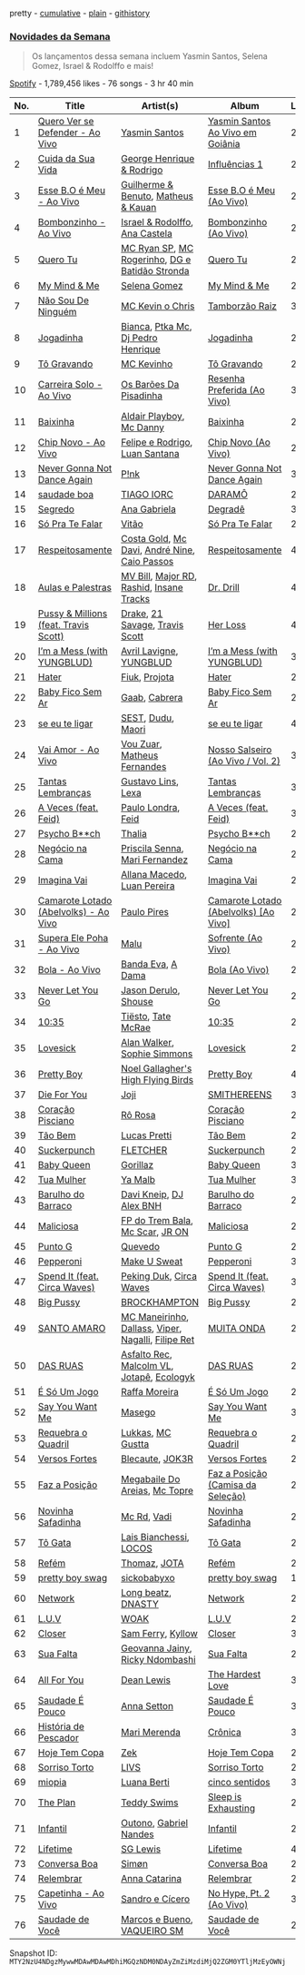 pretty - [cumulative](/playlists/cumulative/37i9dQZF1DX34KNiFQJNVm.md) - [plain](/playlists/plain/37i9dQZF1DX34KNiFQJNVm) - [githistory](https://github.githistory.xyz/mackorone/spotify-playlist-archive/blob/main/playlists/plain/37i9dQZF1DX34KNiFQJNVm)

### [Novidades da Semana](https://open.spotify.com/playlist/37i9dQZF1DX34KNiFQJNVm)

> Os lançamentos dessa semana incluem Yasmin Santos, Selena Gomez, Israel & Rodolffo e mais!

[Spotify](https://open.spotify.com/user/spotify) - 1,789,456 likes - 76 songs - 3 hr 40 min

| No. | Title | Artist(s) | Album | Length |
|---|---|---|---|---|
| 1 | [Quero Ver se Defender \- Ao Vivo](https://open.spotify.com/track/2UrU9un6h0bZXTqCYisLlo) | [Yasmin Santos](https://open.spotify.com/artist/597XBqZtaiZC7laCNx3nVz) | [Yasmin Santos Ao Vivo em Goiânia](https://open.spotify.com/album/5LiNfSeXC0VjZ00nSF5Rab) | 2:51 |
| 2 | [Cuida da Sua Vida](https://open.spotify.com/track/32VQZLCxicDl0Up6hHxCsm) | [George Henrique & Rodrigo](https://open.spotify.com/artist/3FlCKtwOEYQQYyGVEbxG2Z) | [Influências 1](https://open.spotify.com/album/4ACEsLV2aib14wCZtv2om8) | 2:37 |
| 3 | [Esse B.O é Meu \- Ao Vivo](https://open.spotify.com/track/2YAOJkRWy382bRMXaj48FP) | [Guilherme & Benuto](https://open.spotify.com/artist/6m6e7D2TnV0aYMllFFwMxu), [Matheus & Kauan](https://open.spotify.com/artist/2Z0lRIqr997lIUiPtrpKCr) | [Esse B.O é Meu \(Ao Vivo\)](https://open.spotify.com/album/6SDCa2NjLlLHcYXJ2fF523) | 2:40 |
| 4 | [Bombonzinho \- Ao Vivo](https://open.spotify.com/track/4o6v3Oooyt7HF20idztRD4) | [Israel & Rodolffo](https://open.spotify.com/artist/41QLxRXlc2NwfJZkHGHKid), [Ana Castela](https://open.spotify.com/artist/2CKOmarVWvWqkNWUatHCex) | [Bombonzinho \(Ao Vivo\)](https://open.spotify.com/album/2VXbLDxcWq4K4gsAEtLbBs) | 2:34 |
| 5 | [Quero Tu](https://open.spotify.com/track/0OelLDCEf1M1Da59CZJDiR) | [MC Ryan SP](https://open.spotify.com/artist/75i9GaW2MJUgt4BkdUnuUY), [MC Rogerinho](https://open.spotify.com/artist/5JbQpbeFaKfuZVFzKwaawP), [DG e Batidão Stronda](https://open.spotify.com/artist/7gIeuq2qBfYhO1budb6TSQ) | [Quero Tu](https://open.spotify.com/album/7jVqHprjjDpixYn3v8HoaR) | 2:36 |
| 6 | [My Mind & Me](https://open.spotify.com/track/0XER3HPMx223xWaAgNKp4Y) | [Selena Gomez](https://open.spotify.com/artist/0C8ZW7ezQVs4URX5aX7Kqx) | [My Mind & Me](https://open.spotify.com/album/5quJSeTB33tFzfp2EZx9z5) | 2:27 |
| 7 | [Não Sou De Ninguém](https://open.spotify.com/track/4MqQPTc8r6xSxmeWPA24h2) | [MC Kevin o Chris](https://open.spotify.com/artist/2UMj7NCbuqy1yUZmiSYGjJ) | [Tamborzão Raiz](https://open.spotify.com/album/7qwJFRvShWMVg39UKWafzW) | 3:13 |
| 8 | [Jogadinha](https://open.spotify.com/track/5a1WxgY2dzWJSoZGz6FsaA) | [Bianca](https://open.spotify.com/artist/7Jb6GR4PIxHSkDJK8MWuVg), [Ptka Mc](https://open.spotify.com/artist/6FxyrY8YhuLsXToaKT5VGk), [Dj Pedro Henrique](https://open.spotify.com/artist/2gF3fOhICNcsTT2iWYsBCK) | [Jogadinha](https://open.spotify.com/album/4vrqIIagd4B1UaMKQw9FN9) | 2:00 |
| 9 | [Tô Gravando](https://open.spotify.com/track/1bbxvw2r9puejQeCC3J5n9) | [MC Kevinho](https://open.spotify.com/artist/1mXAhKnZEdF6rotyyd4GBi) | [Tô Gravando](https://open.spotify.com/album/6vXm9Ewpi75YBZEZUNWAZq) | 2:16 |
| 10 | [Carreira Solo \- Ao Vivo](https://open.spotify.com/track/2bJlm83vbJNXnjSRMSMvJb) | [Os Barões Da Pisadinha](https://open.spotify.com/artist/5Lv2GUVwqmQBPwrTrxucE5) | [Resenha Preferida \(Ao Vivo\)](https://open.spotify.com/album/5jJD9ZQNKzcfjrCy9rT4UE) | 3:20 |
| 11 | [Baixinha](https://open.spotify.com/track/7562mXNYVQJ9wQWrlvCZ9g) | [Aldair Playboy](https://open.spotify.com/artist/6LjdKBMnP1Da8Oe6WhrN56), [Mc Danny](https://open.spotify.com/artist/3PZTvUS5fUUhV3EKAjqdZk) | [Baixinha](https://open.spotify.com/album/32QcnrFehF1WNL2m9TWnNk) | 2:25 |
| 12 | [Chip Novo \- Ao Vivo](https://open.spotify.com/track/6sY6vedoBLvTXFIUJqZNON) | [Felipe e Rodrigo](https://open.spotify.com/artist/7gZu6kPnY9enEi5FvgTO4F), [Luan Santana](https://open.spotify.com/artist/3qvcCP2J0fWi0m0uQDUf6r) | [Chip Novo \(Ao Vivo\)](https://open.spotify.com/album/6gBdfd9SEZWIFYH8L5q83T) | 2:59 |
| 13 | [Never Gonna Not Dance Again](https://open.spotify.com/track/6sZo5nJIsFWXefRCCexpx0) | [P!nk](https://open.spotify.com/artist/1KCSPY1glIKqW2TotWuXOR) | [Never Gonna Not Dance Again](https://open.spotify.com/album/6MCHSjoEVriUjWE6LERAaR) | 3:45 |
| 14 | [saudade boa](https://open.spotify.com/track/1Mta8Wl8SCnOv9C6MdTrnr) | [TIAGO IORC](https://open.spotify.com/artist/4iWkwAVzssjb8XgxdoOL6M) | [DARAMÔ](https://open.spotify.com/album/0O0QBrT05nhkoMIpjLznk1) | 2:56 |
| 15 | [Segredo](https://open.spotify.com/track/68oF0mfSgJ0CB4ivpBCQcq) | [Ana Gabriela](https://open.spotify.com/artist/6a9WLQ5NsIV7U2qB16uFWD) | [Degradê](https://open.spotify.com/album/2TUTbVCtk6nWQM55vLKZvs) | 3:26 |
| 16 | [Só Pra Te Falar](https://open.spotify.com/track/0Bp8enfrYMsD63VNXHj2uN) | [Vitão](https://open.spotify.com/artist/06lnOkY99sXVW44Y0M4BDP) | [Só Pra Te Falar](https://open.spotify.com/album/10GC95W7Q0IoU6E7tG59uK) | 2:41 |
| 17 | [Respeitosamente](https://open.spotify.com/track/11Kl9alN9okNVqew0BIdQw) | [Costa Gold](https://open.spotify.com/artist/7q1aEytv83jXNECmyaMhgn), [Mc Davi](https://open.spotify.com/artist/1cYhx7ZOhYoVmnDPb9KMwo), [André Nine](https://open.spotify.com/artist/5cc7XCY3YdVmFDYw9LklMq), [Caio Passos](https://open.spotify.com/artist/6zGPa2tLMJ5HQYUddZI8di) | [Respeitosamente](https://open.spotify.com/album/1JcZLFNFMDpXGJGVlCCJ5x) | 4:11 |
| 18 | [Aulas e Palestras](https://open.spotify.com/track/0eh5ZxasoT8tJBDEZ6oi6c) | [MV Bill](https://open.spotify.com/artist/4oE4ASN8auDhoW9vsXp3VJ), [Major RD](https://open.spotify.com/artist/76hYPcWML9NGEh8LashwT5), [Rashid](https://open.spotify.com/artist/5WgRuO0mhM36NFoapzpWBH), [Insane Tracks](https://open.spotify.com/artist/1eEi4Stf9m65EW0JwWodYZ) | [Dr\. Drill](https://open.spotify.com/album/0uc0wcg2BWv4J8NtrzPRK0) | 4:11 |
| 19 | [Pussy & Millions \(feat\. Travis Scott\)](https://open.spotify.com/track/2KLwPaRDOB87XOYAT2fgxh) | [Drake](https://open.spotify.com/artist/3TVXtAsR1Inumwj472S9r4), [21 Savage](https://open.spotify.com/artist/1URnnhqYAYcrqrcwql10ft), [Travis Scott](https://open.spotify.com/artist/0Y5tJX1MQlPlqiwlOH1tJY) | [Her Loss](https://open.spotify.com/album/5MS3MvWHJ3lOZPLiMxzOU6) | 4:02 |
| 20 | [I’m a Mess \(with YUNGBLUD\)](https://open.spotify.com/track/1yvArCvZLTHiawRdWKSAWj) | [Avril Lavigne](https://open.spotify.com/artist/0p4nmQO2msCgU4IF37Wi3j), [YUNGBLUD](https://open.spotify.com/artist/6Ad91Jof8Niiw0lGLLi3NW) | [I’m a Mess \(with YUNGBLUD\)](https://open.spotify.com/album/7kpLyQOiE4j9bNCZhKvWBr) | 3:07 |
| 21 | [Hater](https://open.spotify.com/track/3rAyhyLyFvWgJd0sFWfk6A) | [Fiuk](https://open.spotify.com/artist/0SVSq6V4n9dDVeIZifohqN), [Projota](https://open.spotify.com/artist/2zGf6lwQ9PxXdoeo5XXP2K) | [Hater](https://open.spotify.com/album/0XUBZj3UGRyrJLNPlVTrTk) | 2:32 |
| 22 | [Baby Fico Sem Ar](https://open.spotify.com/track/7Bd3AmQmZojhrN22cOw5JF) | [Gaab](https://open.spotify.com/artist/2iK1rsbYstkSVn57M4s8ut), [Cabrera](https://open.spotify.com/artist/0f8YWLcN51Um9z8C1fbEr2) | [Baby Fico Sem Ar](https://open.spotify.com/album/14AsgcbqS32OYwar3Psog1) | 2:36 |
| 23 | [se eu te ligar](https://open.spotify.com/track/3rrTYyt0DLdwuQcrcN4XVd) | [SEST](https://open.spotify.com/artist/6TaJMoxhKD43q5yWg2XlHQ), [Dudu](https://open.spotify.com/artist/5Ynf8bbQV9ICbK3vZoPxGF), [Maori](https://open.spotify.com/artist/6cTths3ECGmlGS7SDER6Mg) | [se eu te ligar](https://open.spotify.com/album/7kDG0Iu7suyQfpJBg0sFzv) | 4:09 |
| 24 | [Vai Amor \- Ao Vivo](https://open.spotify.com/track/3gIbvdaqYvKTMrJEr0egk5) | [Vou Zuar](https://open.spotify.com/artist/5x2zeeLVXEDaMHRaRmH3FD), [Matheus Fernandes](https://open.spotify.com/artist/37mqXU98U5GmH5ZDtlHM1c) | [Nosso Salseiro \(Ao Vivo / Vol\. 2\)](https://open.spotify.com/album/4TUipXRKHS7gKKpk1U6BxO) | 3:12 |
| 25 | [Tantas Lembranças](https://open.spotify.com/track/5mmSl45GHuLyQZBM5jRa05) | [Gustavo Lins](https://open.spotify.com/artist/3BjwDUAFEmVPIoii9RI4kh), [Lexa](https://open.spotify.com/artist/0jTDeBJQr3unrK29LklnAv) | [Tantas Lembranças](https://open.spotify.com/album/3QW38kWvmefE0EDkuljngZ) | 3:26 |
| 26 | [A Veces \(feat\. Feid\)](https://open.spotify.com/track/63OA8vSo2PhUkmQopR1l64) | [Paulo Londra](https://open.spotify.com/artist/3vQ0GE3mI0dAaxIMYe5g7z), [Feid](https://open.spotify.com/artist/2LRoIwlKmHjgvigdNGBHNo) | [A Veces \(feat\. Feid\)](https://open.spotify.com/album/5IUJCo0aRD98yxFbTvEezC) | 3:11 |
| 27 | [Psycho B\*\*ch](https://open.spotify.com/track/1aRcazIFzvRrybZXVdFT1M) | [Thalia](https://open.spotify.com/artist/23wEWD21D4TPYiJugoXmYb) | [Psycho B\*\*ch](https://open.spotify.com/album/1QLjJQvFwXCIbfOvJVez4u) | 2:47 |
| 28 | [Negócio na Cama](https://open.spotify.com/track/1OUbpqtH4X7onRCyKIVW1P) | [Priscila Senna](https://open.spotify.com/artist/44F6hbmusaHQR96WFbo6Lv), [Mari Fernandez](https://open.spotify.com/artist/0BHm7qbh3ENxvXzkQAG7MP) | [Negócio na Cama](https://open.spotify.com/album/6IemSc8oXElceZFkjavslf) | 2:44 |
| 29 | [Imagina Vai](https://open.spotify.com/track/5MT3xlNN7eEzVN8K7DIcyN) | [Allana Macedo](https://open.spotify.com/artist/4eQjU5tY3Z5wXDXpbhSh7Q), [Luan Pereira](https://open.spotify.com/artist/5kVgcCdPbeUwxBqWxi2Ktl) | [Imagina Vai](https://open.spotify.com/album/4MKHFvkBCy6UNfxsGUOS4Y) | 2:44 |
| 30 | [Camarote Lotado \(Abelvolks\) \- Ao Vivo](https://open.spotify.com/track/1Y7G4of83UVVriH3byQ6kA) | [Paulo Pires](https://open.spotify.com/artist/3whgFbrRxsOmYVrq3t4hCY) | [Camarote Lotado \(Abelvolks\) \[Ao Vivo\]](https://open.spotify.com/album/6BT9EtDlSCe2s4sIqzBFfy) | 2:08 |
| 31 | [Supera Ele Poha \- Ao Vivo](https://open.spotify.com/track/7BfXtZ4UOa8oWzVd35MxUk) | [Malu](https://open.spotify.com/artist/3fll16LLw6kdDxWzSpJPEQ) | [Sofrente \(Ao Vivo\)](https://open.spotify.com/album/7N248NIxPRqexAAjWhRCsY) | 2:12 |
| 32 | [Bola \- Ao Vivo](https://open.spotify.com/track/2VG89aiJ5cQp7LSbQe95sE) | [Banda Eva](https://open.spotify.com/artist/1wqkMc837HWUwdC8sOZ7lZ), [A Dama](https://open.spotify.com/artist/6r2Jxpiepf5Yc7SdvK4w0K) | [Bola \(Ao Vivo\)](https://open.spotify.com/album/54FIgsrERYXsWHaKvXLMJ4) | 2:20 |
| 33 | [Never Let You Go](https://open.spotify.com/track/5IHwWQBEh7Skxo1hfCUP1O) | [Jason Derulo](https://open.spotify.com/artist/07YZf4WDAMNwqr4jfgOZ8y), [Shouse](https://open.spotify.com/artist/2TcGJdSOiOvITBzhvfX8XB) | [Never Let You Go](https://open.spotify.com/album/6a8ZKBZtqFHAq9jkq0Nds0) | 2:58 |
| 34 | [10:35](https://open.spotify.com/track/6BePGk3eCan4FqaW2X8Qy3) | [Tiësto](https://open.spotify.com/artist/2o5jDhtHVPhrJdv3cEQ99Z), [Tate McRae](https://open.spotify.com/artist/45dkTj5sMRSjrmBSBeiHym) | [10:35](https://open.spotify.com/album/77wWx9sOCJiy0wcn0P44NO) | 2:52 |
| 35 | [Lovesick](https://open.spotify.com/track/5hB6UN3hxca8CP6dqs67On) | [Alan Walker](https://open.spotify.com/artist/7vk5e3vY1uw9plTHJAMwjN), [Sophie Simmons](https://open.spotify.com/artist/7AOCUMe3rKW4o3uADBNwVy) | [Lovesick](https://open.spotify.com/album/2WYETJesea0OP320GV0e3e) | 2:09 |
| 36 | [Pretty Boy](https://open.spotify.com/track/0HLUNrbWZdyUDWVKy3X9JH) | [Noel Gallagher's High Flying Birds](https://open.spotify.com/artist/7sjttK1WcZeyLPn3IsQ62L) | [Pretty Boy](https://open.spotify.com/album/0H47zdiavh551uJHvO4Nfx) | 4:55 |
| 37 | [Die For You](https://open.spotify.com/track/26hOm7dTtBi0TdpDGl141t) | [Joji](https://open.spotify.com/artist/3MZsBdqDrRTJihTHQrO6Dq) | [SMITHEREENS](https://open.spotify.com/album/2hEnymoejldpuxSdTnkard) | 3:31 |
| 38 | [Coração Pisciano](https://open.spotify.com/track/5VfvCrEYlOASsqhBvceeba) | [Rô Rosa](https://open.spotify.com/artist/5Et1UarIEfiHvErAJSer9B) | [Coração Pisciano](https://open.spotify.com/album/715QE6k8vb9r6T6WSYMKmK) | 2:01 |
| 39 | [Tão Bem](https://open.spotify.com/track/3i6wNOdHuDFCQQQqOFcxgE) | [Lucas Pretti](https://open.spotify.com/artist/248XKLuHF7rx0BAJmgq1Op) | [Tão Bem](https://open.spotify.com/album/1UPd4OTIhpg6IkBosxQFEu) | 2:34 |
| 40 | [Suckerpunch](https://open.spotify.com/track/2HKr9NflxjksCzxhMhxJMt) | [FLETCHER](https://open.spotify.com/artist/5qa31A9HySw3T7MKWI9bGg) | [Suckerpunch](https://open.spotify.com/album/5esH2DAz24R8zMbnttuFCK) | 2:17 |
| 41 | [Baby Queen](https://open.spotify.com/track/0dFwiyWPwC2yML3ZH7B56V) | [Gorillaz](https://open.spotify.com/artist/3AA28KZvwAUcZuOKwyblJQ) | [Baby Queen](https://open.spotify.com/album/6WHjLRAwmnJv2cHqVZrmOt) | 3:40 |
| 42 | [Tua Mulher](https://open.spotify.com/track/1LzO16C2GXSZo9GhOYe90v) | [Ya Malb](https://open.spotify.com/artist/4TQQfni0Ql808AhLVD7Tdo) | [Tua Mulher](https://open.spotify.com/album/2MsV144hNwrWFavUZkdtCP) | 3:00 |
| 43 | [Barulho do Barraco](https://open.spotify.com/track/4ajQKLo7sDAJS1n11F9uA1) | [Davi Kneip](https://open.spotify.com/artist/6rygauyIMQJrXRC4e5rQJP), [DJ Alex BNH](https://open.spotify.com/artist/6Je1GWROutRKp3J1Kxi0Gl) | [Barulho do Barraco](https://open.spotify.com/album/5VfRwS2R5CRmM0x1TFSWI3) | 2:20 |
| 44 | [Maliciosa](https://open.spotify.com/track/59cajGAHb71ld45XrAPScj) | [FP do Trem Bala](https://open.spotify.com/artist/5hPHLE5ssifxHX5bhK8iXR), [Mc Scar](https://open.spotify.com/artist/59QeFVjDVrtm42TTVs4ZR0), [JR ON](https://open.spotify.com/artist/6Z49It3vdzrqiSuu9dxeVA) | [Maliciosa](https://open.spotify.com/album/5LWs9Si7vtVpYc8qQ1VQnR) | 2:33 |
| 45 | [Punto G](https://open.spotify.com/track/0oBtwScT4B4BR5kZitNWd5) | [Quevedo](https://open.spotify.com/artist/52iwsT98xCoGgiGntTiR7K) | [Punto G](https://open.spotify.com/album/7ushCUbR1asPHeuxA5Dq8N) | 2:31 |
| 46 | [Pepperoni](https://open.spotify.com/track/4a8mKZzUmqnlaOKMMQLcfE) | [Make U Sweat](https://open.spotify.com/artist/2REtZ0a1gh5LzXswkSkQUp) | [Pepperoni](https://open.spotify.com/album/6IY6SkxXo2vXiXA8BXEYvO) | 3:25 |
| 47 | [Spend It \(feat\. Circa Waves\)](https://open.spotify.com/track/0GJAh8pOb6YoUcnyrPETnY) | [Peking Duk](https://open.spotify.com/artist/0UZ1nu3kcdNlCoiKRjmSSY), [Circa Waves](https://open.spotify.com/artist/6hl5k4gLl1p3sjhHcb57t2) | [Spend It \(feat\. Circa Waves\)](https://open.spotify.com/album/31Idf7YAsQlyJQH6aews9S) | 3:22 |
| 48 | [Big Pussy](https://open.spotify.com/track/2l7IXXGf3d9lcBsDBDQkx9) | [BROCKHAMPTON](https://open.spotify.com/artist/1Bl6wpkWCQ4KVgnASpvzzA) | [Big Pussy](https://open.spotify.com/album/3aDrSVhq4TRAlAayrAC95o) | 2:20 |
| 49 | [SANTO AMARO](https://open.spotify.com/track/2W1otaX5yQF4fCijymlvoM) | [MC Maneirinho](https://open.spotify.com/artist/3M8aD9XWxfel3jZakRbibZ), [Dallass](https://open.spotify.com/artist/4LAFtDzlQM89xov636hMVv), [Viper](https://open.spotify.com/artist/7lr4WifTmPssQJgBmbjiJq), [Nagalli](https://open.spotify.com/artist/6TPJK8tv3AKKSsw0lENTQk), [Filipe Ret](https://open.spotify.com/artist/7gJN8W0589FisSYJS17K54) | [MUITA ONDA](https://open.spotify.com/album/2WMPOyfjd59nxbXmLlo4n4) | 2:32 |
| 50 | [DAS RUAS](https://open.spotify.com/track/66Vbg5JBx8NrijE72hkCmR) | [Asfalto Rec](https://open.spotify.com/artist/0QGicFlDrqHZqBIVSjWWMv), [Malcolm VL](https://open.spotify.com/artist/6pJi8PaFlp6aNvOw3e0ONm), [Jotapê](https://open.spotify.com/artist/6SZQlj3zcSmJk5uBaMiwGM), [Ecologyk](https://open.spotify.com/artist/1mohmQWtxDNZcBGkfxG4eW) | [DAS RUAS](https://open.spotify.com/album/3ApcPQgkbulhTfR0zAetZa) | 2:54 |
| 51 | [É Só Um Jogo](https://open.spotify.com/track/63GdBCUANBwZlXqFUW89Yz) | [Raffa Moreira](https://open.spotify.com/artist/4xUawweuqhjMvoScRGbveR) | [É Só Um Jogo](https://open.spotify.com/album/3chRw50tjsqUfYfdAX4gG0) | 2:22 |
| 52 | [Say You Want Me](https://open.spotify.com/track/1xTYy3K3hiTcoZfoD7culn) | [Masego](https://open.spotify.com/artist/3ycxRkcZ67ALN3GQJ57Vig) | [Say You Want Me](https://open.spotify.com/album/0jKDicrmgUCTSNGRYXffXm) | 3:16 |
| 53 | [Requebra o Quadril](https://open.spotify.com/track/2ipAOcijsUHyYiDkZ8ODhf) | [Lukkas](https://open.spotify.com/artist/3yJOjR6PkQh6QU6ZB8waUL), [MC Gustta](https://open.spotify.com/artist/1Rpp9XZ2UUDmW81JvQP1at) | [Requebra o Quadril](https://open.spotify.com/album/4C9nDuGXdD7Wf8G7bpUwyD) | 2:35 |
| 54 | [Versos Fortes](https://open.spotify.com/track/2JSezfMm00LI6LHRf4fsnZ) | [Blecaute](https://open.spotify.com/artist/3YWjrrBRyllQOX1NwCtfpX), [JOK3R](https://open.spotify.com/artist/2YvHMMn0rYDvE3rs6dqzhq) | [Versos Fortes](https://open.spotify.com/album/6IePf2BwfgsH31GWywtmcb) | 2:14 |
| 55 | [Faz a Posição](https://open.spotify.com/track/4f0uZ0XQJAn7uMwr3QLRxa) | [Megabaile Do Areias](https://open.spotify.com/artist/6EHs7rGH4jgLSNezIy9i3F), [Mc Topre](https://open.spotify.com/artist/6bmZfABIjvLMAMYwujdjFy) | [Faz a Posição \(Camisa da Seleção\)](https://open.spotify.com/album/1wCdlYviSnPxZmCWoX5wea) | 2:03 |
| 56 | [Novinha Safadinha](https://open.spotify.com/track/5f1aB1eEzwb0SZ0e7bp13R) | [Mc Rd](https://open.spotify.com/artist/6ugw7JCu0AG7txRcRAxU8d), [Vadi](https://open.spotify.com/artist/12HtyTeiwjTUPsnW9xvs1S) | [Novinha Safadinha](https://open.spotify.com/album/52dc2A1DVxQJ2OMbzkloIJ) | 2:49 |
| 57 | [Tô Gata](https://open.spotify.com/track/2k7z0P10idhf9pw2T5qCLp) | [Lais Bianchessi](https://open.spotify.com/artist/07VC3ObjCMjhPFwAJxs1Nj), [LOCOS](https://open.spotify.com/artist/5hj8WfJMICGwPJlihxIpmE) | [Tô Gata](https://open.spotify.com/album/10XZKhJE8m7aJbd7VWEgsT) | 2:00 |
| 58 | [Refém](https://open.spotify.com/track/2UGQrnZhzK47JMsnySGrzU) | [Thomaz](https://open.spotify.com/artist/2Y9JJi5tsqEFAzr1NY9Mag), [JOTA](https://open.spotify.com/artist/4uT4e6Xj84gS0G3PrBw9Fk) | [Refém](https://open.spotify.com/album/6kyEV5CbUdUKGiDRxdKeCf) | 2:55 |
| 59 | [pretty boy swag](https://open.spotify.com/track/5dumcXLNLZTgaduRk8skxk) | [sickobabyxo](https://open.spotify.com/artist/5QFWsfryRsbn8O2ryBFsqL) | [pretty boy swag](https://open.spotify.com/album/3h9mDybWz0wC4VOJEhS9ZR) | 1:57 |
| 60 | [Network](https://open.spotify.com/track/0dllWfx253YWeJyzwptjm0) | [Long beatz](https://open.spotify.com/artist/1oBkccDqIDMTntIIHKlJBp), [DNASTY](https://open.spotify.com/artist/2wRZGo2e20INyHf8wtVPVn) | [Network](https://open.spotify.com/album/1O6EAlnj6tLT96fZjsaK6w) | 2:16 |
| 61 | [L.U.V](https://open.spotify.com/track/3bAUhHIVjbXFpy1pGaU3oV) | [WOAK](https://open.spotify.com/artist/0YlRs4DoQ4WctkmsbUUpBb) | [L.U.V](https://open.spotify.com/album/0xoJR4RyVP1JDaG9qpMi4E) | 2:11 |
| 62 | [Closer](https://open.spotify.com/track/7tjRrhQiQOp3xZFW72Y55R) | [Sam Ferry](https://open.spotify.com/artist/3fmCKU3fNv9yqV1cRE3Los), [Kyllow](https://open.spotify.com/artist/6nui7g90m8m7RWTdqMljnM) | [Closer](https://open.spotify.com/album/6lCUftDyK6HCydikHUY1Fe) | 3:48 |
| 63 | [Sua Falta](https://open.spotify.com/track/6zwSUh5EyIMvEmZaKFEBfl) | [Geovanna Jainy](https://open.spotify.com/artist/0N8j1fdrTFzTCyzP4bGbSj), [Ricky Ndombashi](https://open.spotify.com/artist/6gevwu0s8NHgdG6HAExvqK) | [Sua Falta](https://open.spotify.com/album/361FQkUPslKqmP27uDrLWG) | 2:36 |
| 64 | [All For You](https://open.spotify.com/track/4eE6KCWXbXyEgLK6NtyzPX) | [Dean Lewis](https://open.spotify.com/artist/3QSQFmccmX81fWCUSPTS7y) | [The Hardest Love](https://open.spotify.com/album/17cNWP1FoUxSTwr3ki8MnX) | 3:45 |
| 65 | [Saudade É Pouco](https://open.spotify.com/track/4KJkY8dFC4fleO2HbdMHRE) | [Anna Setton](https://open.spotify.com/artist/7er8R2Few8v9jYtIY2vh9L) | [Saudade É Pouco](https://open.spotify.com/album/2govUsjdogvcz0WObu9l41) | 3:15 |
| 66 | [História de Pescador](https://open.spotify.com/track/5IgDitVL73cwAarJk1lm3u) | [Mari Merenda](https://open.spotify.com/artist/07FaEsHIaVZAFFHvNElpbQ) | [Crônica](https://open.spotify.com/album/4QqNLYx1nN0x5JDIow3ypn) | 3:39 |
| 67 | [Hoje Tem Copa](https://open.spotify.com/track/4YodUeQqEK09KXH86nuGLA) | [Zek](https://open.spotify.com/artist/39A7Z4FUZvnRvIVNfyfesh) | [Hoje Tem Copa](https://open.spotify.com/album/0J8Ycb26DQPfhunUgPuNoD) | 2:16 |
| 68 | [Sorriso Torto](https://open.spotify.com/track/2diHJNhdbvEOv64qtgNAdm) | [LIVS](https://open.spotify.com/artist/5XRPl0u0ZeXPzWPlz9p9oO) | [Sorriso Torto](https://open.spotify.com/album/1wB3BwhlSUjjrZSE0u4Lzi) | 2:30 |
| 69 | [miopia](https://open.spotify.com/track/3kw6wS0IxPJ8STi1X00GYU) | [Luana Berti](https://open.spotify.com/artist/15a4XZHhLX9jMVKnIUn79T) | [cinco sentidos](https://open.spotify.com/album/5PDji9gLhjgUN7298EUHM5) | 3:21 |
| 70 | [The Plan](https://open.spotify.com/track/2ZifRK22Toszq5qHW2s864) | [Teddy Swims](https://open.spotify.com/artist/33qOK5uJ8AR2xuQQAhHump) | [Sleep is Exhausting](https://open.spotify.com/album/3ak5dFCP9hgqrHttkH4d7o) | 2:47 |
| 71 | [Infantil](https://open.spotify.com/track/0k6WQ82Dk6nPGbsa1jFPVG) | [Outono](https://open.spotify.com/artist/3vqe5GdOVsb0Kr10y76asj), [Gabriel Nandes](https://open.spotify.com/artist/6iLuIQrcWa5whMobYeBL77) | [Infantil](https://open.spotify.com/album/4mk1f2lNf5BrNAiBY0waHF) | 2:50 |
| 72 | [Lifetime](https://open.spotify.com/track/4bmRJGOIegqYIBQrOga05Q) | [SG Lewis](https://open.spotify.com/artist/0GG2cWaonE4JPrjcCCQ1EG) | [Lifetime](https://open.spotify.com/album/6VBb4fvOomicHpUsSoi5fR) | 4:46 |
| 73 | [Conversa Boa](https://open.spotify.com/track/1bfs2tqWEDUBfd98DE461m) | [Simøn](https://open.spotify.com/artist/6KYSq6KA65FmCpiu0CP7bA) | [Conversa Boa](https://open.spotify.com/album/6Vn3PAwJCYc5TzF50o3DHw) | 2:36 |
| 74 | [Relembrar](https://open.spotify.com/track/5KEnUChcSosWtHTg6uqtS6) | [Anna Catarina](https://open.spotify.com/artist/5ejwC1lGyvPsz5FGaqHsow) | [Relembrar](https://open.spotify.com/album/0JTm3Bd7W6zWfzt2H1OMx3) | 2:46 |
| 75 | [Capetinha \- Ao Vivo](https://open.spotify.com/track/5zaXftRCgGNCPDI0MOhXUT) | [Sandro e Cícero](https://open.spotify.com/artist/3asFzvfQUWzmAJQtWoL1u5) | [No Hype, Pt\. 2 \(Ao Vivo\)](https://open.spotify.com/album/2kwkZowFD9dkTBJnXQFR1X) | 3:01 |
| 76 | [Saudade de Você](https://open.spotify.com/track/6K4IOc5tVXdJR3Zdxj80ht) | [Marcos e Bueno](https://open.spotify.com/artist/5lksdu7pOX0DnU0nFzMpDv), [VAQUEIRO SM](https://open.spotify.com/artist/3MssfeN0eWZ7eqqkfLEOA3) | [Saudade de Você](https://open.spotify.com/album/4ATRvpinEd4dd9vJ83NuoU) | 2:48 |

Snapshot ID: `MTY2NzU4NDgzMywwMDAwMDAwMDhiMGQzNDM0NDAyZmZiMzdiMjQ2ZGM0YTljMzEyOWNj`
